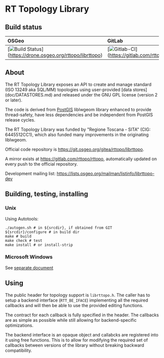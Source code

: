 RT Topology Library
===================

## Build status

| OSGeo | GitLab |
|:---   |:---    |
| [![Build Status](https://drone.osgeo.org/api/badges/rttopo/librttopo/status.svg)] (https://drone.osgeo.org/rttopo/librttopo) | [![Gitlab-CI](https://gitlab.com/rttopo/rttopo/badges/master/build.svg)] (https://gitlab.com/rttopo/rttopo/commits/master) |


## About

The RT Topology Library exposes an API to create and manage standard
(ISO 13249 aka SQL/MM) topologies using user-provided [data stores]
(doc/DATASTORES.md) and released under the GNU GPL license
(version 2 or later).

The code is derived from [PostGIS](http://postgis.net) liblwgeom
library enhanced to provide thread-safety, have less dependencies
and be independent from PostGIS release cycles.

The RT Topology Library was funded by "Regione Toscana - SITA"
(CIG: 6445512CC1), which also funded many improvements in the
originating liblwgeom.

Official code repository is https://git.osgeo.org/gitea/rttopo/librttopo.

A mirror exists at https://gitlab.com/rttopo/rttopo, automatically
updated on every push to the official repository.

Development mailing list:
https://lists.osgeo.org/mailman/listinfo/librttopo-dev

## Building, testing, installing

### Unix

Using Autotools:

    ./autogen.sh # in ${srcdir}, if obtained from GIT
    ${srcdir}/configure # in build dir
    make # build
    make check # test
    make install # or install-strip

### Microsoft Windows

See [separate document](doc/BUILDING-ON-WINDOWS.md)

## Using

The public header for topology support is `librttopo.h`.
The caller has to setup a backend interface (`RTT_BE_IFACE`) implementing
all the required callbacks and will then be able to use the provided
editing functions.

The contract for each callback is fully specified in the header.
The callbacks are as simple as possible while still allowing for
backend-specific optimizations.

The backend interface is an opaque object and callabcks are registered
into it using free functions. This is to allow for modifying the required
set of callbacks between versions of the library without breaking backward
compatibility.
